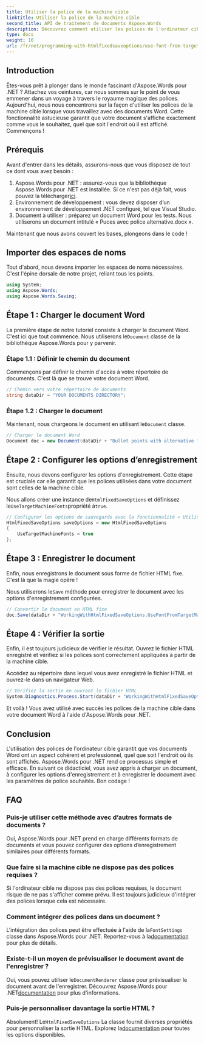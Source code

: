 ```yaml
---
title: Utiliser la police de la machine cible
linktitle: Utiliser la police de la machine cible
second_title: API de traitement de documents Aspose.Words
description: Découvrez comment utiliser les polices de l'ordinateur cible dans vos documents Word avec Aspose.Words pour .NET. Suivez notre guide étape par étape pour une intégration transparente des polices.
type: docs
weight: 10
url: /fr/net/programming-with-htmlfixedsaveoptions/use-font-from-target-machine/
---
```

## Introduction

Êtes-vous prêt à plonger dans le monde fascinant d'Aspose.Words pour .NET ? Attachez vos ceintures, car nous sommes sur le point de vous emmener dans un voyage à travers le royaume magique des polices. Aujourd'hui, nous nous concentrons sur la façon d'utiliser les polices de la machine cible lorsque vous travaillez avec des documents Word. Cette fonctionnalité astucieuse garantit que votre document s'affiche exactement comme vous le souhaitez, quel que soit l'endroit où il est affiché. Commençons !

## Prérequis

Avant d'entrer dans les détails, assurons-nous que vous disposez de tout ce dont vous avez besoin :

1.  Aspose.Words pour .NET : assurez-vous que la bibliothèque Aspose.Words pour .NET est installée. Si ce n'est pas déjà fait, vous pouvez la télécharger[ici](https://releases.aspose.com/words/net/).
2. Environnement de développement : vous devez disposer d’un environnement de développement .NET configuré, tel que Visual Studio.
3. Document à utiliser : préparez un document Word pour les tests. Nous utiliserons un document intitulé « Puces avec police alternative.docx ».

Maintenant que nous avons couvert les bases, plongeons dans le code !

## Importer des espaces de noms

Tout d'abord, nous devons importer les espaces de noms nécessaires. C'est l'épine dorsale de notre projet, reliant tous les points.

```csharp
using System;
using Aspose.Words;
using Aspose.Words.Saving;
```

## Étape 1 : Charger le document Word

 La première étape de notre tutoriel consiste à charger le document Word. C'est ici que tout commence. Nous utiliserons le`Document` classe de la bibliothèque Aspose.Words pour y parvenir.

### Étape 1.1 : Définir le chemin du document

Commençons par définir le chemin d'accès à votre répertoire de documents. C'est là que se trouve votre document Word.

```csharp
// Chemin vers votre répertoire de documents
string dataDir = "YOUR DOCUMENTS DIRECTORY";
```

### Étape 1.2 : Charger le document

 Maintenant, nous chargeons le document en utilisant le`Document` classe.

```csharp
// Charger le document Word
Document doc = new Document(dataDir + "Bullet points with alternative font.docx");
```

## Étape 2 : Configurer les options d’enregistrement

Ensuite, nous devons configurer les options d'enregistrement. Cette étape est cruciale car elle garantit que les polices utilisées dans votre document sont celles de la machine cible.

 Nous allons créer une instance de`HtmlFixedSaveOptions` et définissez le`UseTargetMachineFonts`propriété à`true`.

```csharp
// Configurer les options de sauvegarde avec la fonctionnalité « Utiliser les polices de la machine cible »
HtmlFixedSaveOptions saveOptions = new HtmlFixedSaveOptions
{
    UseTargetMachineFonts = true
};
```

## Étape 3 : Enregistrer le document

Enfin, nous enregistrons le document sous forme de fichier HTML fixe. C'est là que la magie opère !

 Nous utiliserons le`Save` méthode pour enregistrer le document avec les options d'enregistrement configurées.

```csharp
// Convertir le document en HTML fixe
doc.Save(dataDir + "WorkingWithHtmlFixedSaveOptions.UseFontFromTargetMachine.html", saveOptions);
```

## Étape 4 : Vérifier la sortie

Enfin, il est toujours judicieux de vérifier le résultat. Ouvrez le fichier HTML enregistré et vérifiez si les polices sont correctement appliquées à partir de la machine cible.

Accédez au répertoire dans lequel vous avez enregistré le fichier HTML et ouvrez-le dans un navigateur Web.

```csharp
// Vérifiez la sortie en ouvrant le fichier HTML
System.Diagnostics.Process.Start(dataDir + "WorkingWithHtmlFixedSaveOptions.UseFontFromTargetMachine.html");
```

Et voilà ! Vous avez utilisé avec succès les polices de la machine cible dans votre document Word à l'aide d'Aspose.Words pour .NET.

## Conclusion

L'utilisation des polices de l'ordinateur cible garantit que vos documents Word ont un aspect cohérent et professionnel, quel que soit l'endroit où ils sont affichés. Aspose.Words pour .NET rend ce processus simple et efficace. En suivant ce didacticiel, vous avez appris à charger un document, à configurer les options d'enregistrement et à enregistrer le document avec les paramètres de police souhaités. Bon codage !

## FAQ

### Puis-je utiliser cette méthode avec d’autres formats de documents ?
Oui, Aspose.Words pour .NET prend en charge différents formats de documents et vous pouvez configurer des options d’enregistrement similaires pour différents formats.

### Que faire si la machine cible ne dispose pas des polices requises ?
Si l'ordinateur cible ne dispose pas des polices requises, le document risque de ne pas s'afficher comme prévu. Il est toujours judicieux d'intégrer des polices lorsque cela est nécessaire.

### Comment intégrer des polices dans un document ?
 L'intégration des polices peut être effectuée à l'aide de la`FontSettings` classe dans Aspose.Words pour .NET. Reportez-vous à la[documentation](https://reference.aspose.com/words/net/) pour plus de détails.

### Existe-t-il un moyen de prévisualiser le document avant de l'enregistrer ?
 Oui, vous pouvez utiliser le`DocumentRenderer` classe pour prévisualiser le document avant de l'enregistrer. Découvrez Aspose.Words pour .NET[documentation](https://reference.aspose.com/words/net/) pour plus d'informations.

### Puis-je personnaliser davantage la sortie HTML ?
 Absolument! Le`HtmlFixedSaveOptions` La classe fournit diverses propriétés pour personnaliser la sortie HTML. Explorez la[documentation](https://reference.aspose.com/words/net/) pour toutes les options disponibles.
